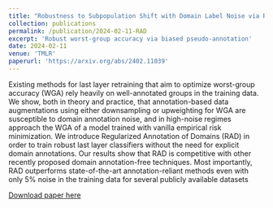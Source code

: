 ```yaml
---
title: "Robustness to Subpopulation Shift with Domain Label Noise via Regularized Annotation of Domains"
collection: publications
permalink: /publication/2024-02-11-RAD
excerpt: 'Robust worst-group accuracy via biased pseudo-annotation'
date: 2024-02-11
venue: 'TMLR'
paperurl: 'https://arxiv.org/abs/2402.11039'
---
```

Existing methods for last layer retraining that aim to optimize worst-group accuracy (WGA) rely heavily on well-annotated groups in the training data. We show, both in theory and practice, that annotation-based data augmentations using either downsampling or upweighting for WGA are susceptible to domain annotation noise, and in high-noise regimes approach the WGA of a model trained with vanilla empirical risk minimization. We introduce Regularized Annotation of Domains (RAD) in order to train robust last layer classifiers without the need for explicit domain annotations. Our results show that RAD is competitive with other recently proposed domain annotation-free techniques. Most importantly, RAD outperforms state-of-the-art annotation-reliant methods even with only 5% noise in the training data for several publicly available datasets

[Download paper here](https://arxiv.org/pdf/2402.11039)
